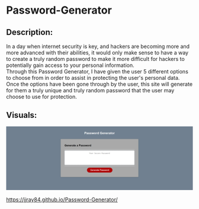 # Password-Generator
## Description:
In a day when internet security is key, and hackers are becoming more and more advanced with their abilities, it would only make sense to 
have a way to create a truly random password to make it more difficult for hackers to potentially gain access to your personal information.  
Through this Password Generator, I have given the user 5 different options to choose from in order to assist in protecting the user's personal
data.  Once the options have been gone through by the user, this site will generate for them a truly unique and truly random password that 
the user may choose to use for protection.



## Visuals: 

![screenshot](./Images/127.0.0.1_5501_Password-Generator_index.html.png)

https://jjray84.github.io/Password-Generator/
